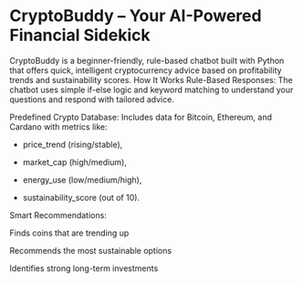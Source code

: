 # CryptoBuddy – Your AI-Powered Financial Sidekick 
CryptoBuddy is a beginner-friendly, rule-based chatbot built with Python that offers quick, intelligent cryptocurrency advice based on profitability trends and sustainability scores.
How It Works
Rule-Based Responses: The chatbot uses simple if-else logic and keyword matching to understand your questions and respond with tailored advice.

Predefined Crypto Database: Includes data for Bitcoin, Ethereum, and Cardano with metrics like:

- price_trend (rising/stable),

- market_cap (high/medium),

- energy_use (low/medium/high),

- sustainability_score (out of 10).

Smart Recommendations:

Finds coins that are trending up 

Recommends the most sustainable options 

Identifies strong long-term investments 
